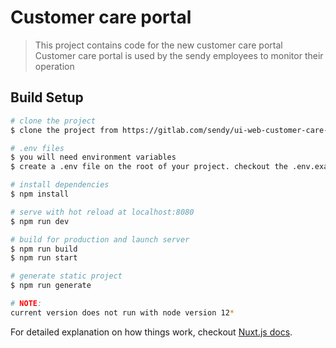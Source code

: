 # Customer care portal

> This project contains code for the new customer care portal
> Customer care portal is used by the sendy employees to monitor their operation

## Build Setup

``` bash
# clone the project
$ clone the project from https://gitlab.com/sendy/ui-web-customer-care-portal.git

# .env files
$ you will need environment variables
$ create a .env file on the root of your project. checkout the .env.example file

# install dependencies
$ npm install

# serve with hot reload at localhost:8080
$ npm run dev

# build for production and launch server
$ npm run build
$ npm run start

# generate static project
$ npm run generate

# NOTE:
current version does not run with node version 12*
```



For detailed explanation on how things work, checkout [Nuxt.js docs](https://nuxtjs.org).
